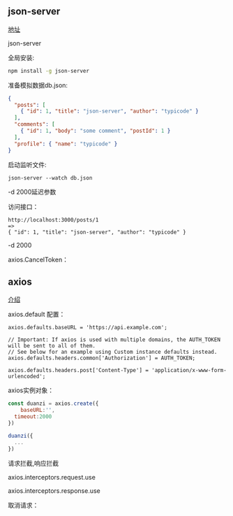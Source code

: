 ## json-server

[地址](https://github.com/typicode/json-server)

json-server

全局安装:

```sh
npm install -g json-server
```

准备模拟数据db.json:

```json
{
  "posts": [
    { "id": 1, "title": "json-server", "author": "typicode" }
  ],
  "comments": [
    { "id": 1, "body": "some comment", "postId": 1 }
  ],
  "profile": { "name": "typicode" }
}
```

启动监听文件:

```
json-server --watch db.json
```

-d 2000延迟参数

访问接口：

```
http://localhost:3000/posts/1
=>
{ "id": 1, "title": "json-server", "author": "typicode" }
```



-d 2000

axios.CancelToken：

## axios

[介绍](https://github.com/axios/axios)

axios.default 配置：

```
axios.defaults.baseURL = 'https://api.example.com';

// Important: If axios is used with multiple domains, the AUTH_TOKEN will be sent to all of them.
// See below for an example using Custom instance defaults instead.
axios.defaults.headers.common['Authorization'] = AUTH_TOKEN;

axios.defaults.headers.post['Content-Type'] = 'application/x-www-form-urlencoded';
```





axios实例对象：

```js
const duanzi = axios.create({
	baseURL:'',
  timeout:2000
})

duanzi({
  ...
})
```

请求拦截,响应拦截

axios.interceptors.request.use

axios.interceptors.response.use



取消请求：

